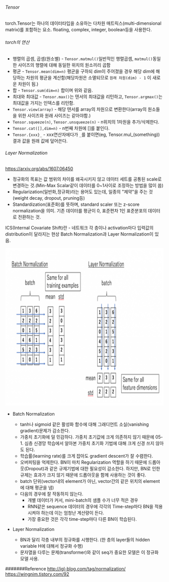 ###### Tensor

torch.Tensor는 하나의 데이터타입을 소유하는 다차원 매트릭스(multi-dimensional matrix)를 포함하는 요소. floating, complex, integer, boolean등을 사용한다.

###### torch의 연산

- 행렬의 곱셈, 곱셈(원소별) - `Tensor.matmul()`일반적인 행렬곱셈, `matmul()`동일한 사이즈의 행렬에 대해 동일한 위치의 원소끼리 곱함
- 평균 - `Tensor.mean(dim=n)` 평균을 구하되 dim이 주어졌을 경우 해당 dim에 해당하는 차원의 평균을 계산함(해당차원은 소멸되므로 `원래 차원(dim) - 1` 이 새로운 차원이 됨.)
- 합 - `Tensor.sum(dim=n)` 합이며 위와 같음.
- 최대와 최대값 - `Tensor.max()`는 텐서의 최대값을 리턴하고, `Tensor.argmax()`는 최대값을 가지는 인덱스를 리턴함.
- `Tensor.view(array)` - 해당 텐서를 array의 차원으로 변환한다(array의 원소들을 위한 사이즈와 원래 사이즈는 같아야함.)
- `Tensor.squeeze(n)`, `Tensor.unsqueeze(n)` - n위치의 1차원을 추가/삭제한다.
- `Tensor.cat([],dim=n)` - n번째 차원에 []를 붙인다.
- `Tensor.{xxx}_` - xxx연산자에다가 `_`를 붙이면(eg, Tensor.mul_(something)) 결과 값을 원래 값에 덮어쓴다. 


###### Layer Normalization

https://arxiv.org/abs/1607.06450
- 정규화의 목표는 값 범위의 차이를 왜곡시키지 않고 데이터 세트를 공통된 scale로 변경하는 것.(Min-Max Scalar같이 데이터를 0~1사이로 조정하는 방법을 많이 씀)
- Regularization(일반화,정규화)라는 용어도 있는데, 일종의 "제약"을 주는 것(weight decay, dropout, pruning등)
- Standardization(표준화)를 뜻하며, standard scaler 또는 z-score normalization을 의미. 기존 데이터를 평균이 0, 표준편차 1인 표준분포의 데이터로 전환하는 것.

ICS(Internal Covariate Shift)란 - 네트워크 각 층이나 activation마다 입력값의 distribution이 달라지는 현상
Batch Normalization과 Layer Normalization이 있음.

<img src="/resources/transformer/normalization.png" width="600" height="500"><br>

- Batch Normalization

  - tanh나 sigmoid 같은 활성화 함수에 대해 그래디언트 소실(vanishing gradient)문제가 감소한다.
  - 가중치 초기화에 덜 민감하다. 가중치 초기값에 크게 의존하지 않기 때문에 05-1. 심층 신경망 학습에서 알아본 가중치 초기화 기법에 대해 크게 신경 쓰지 않아도 된다.
  - 학습률(learning rate)를 크게 잡아도 gradient descent가 잘 수렴한다.
  - 오버피팅을 억제한다. BN이 마치 Regularization 역할을 하기 때문에 드롭아웃(Dropout)과 같은 규제기법에 대한 필요성이 감소한다.  하지만, BN로 인한 규제는 효과가 크지 않기 때문에 드롭아웃을 함께 사용하는 것이 좋다.
  - batch 단위(vector내의 element가 아닌, vector간의 같은 위치의 element에 대해 평균을 냄)
  - 다음의 경우에 잘 작동하지 않는다.
    - 개별 데이터가 커서, mini-batch의 샘플 수가 너무 적은 경우
    - RNN같은 sequence 데이터의 경우에 각각의 Time-step마다 BN을 적용시켜야 하는데 이는 엄청난 계산량이 든다.
    - 가장 중요한 것은 각각 time-step마다 다른 BN이 학습된다.

- Layer Normalization 
  - BN과 달리 각층 내부의 정규화를 시행한다. (한 층의 layer들의 hidden variable H에 대해서 정규화 수행)
  - 문자열을 다루는 문제(transformer)와 같이 seq가 중요한 모델은 이 정규화 모델 사용.

#######Reference
http://igl-blog.com/tag/normalization/
https://wingnim.tistory.com/92
